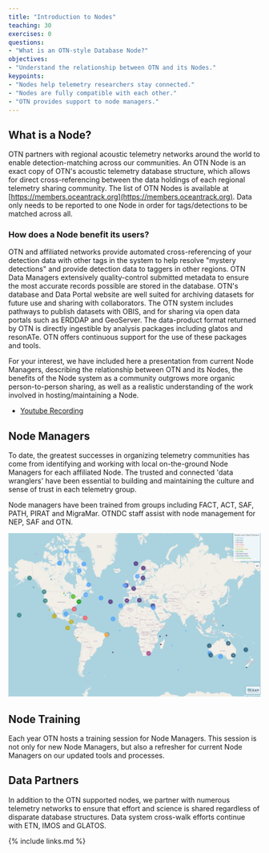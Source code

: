 ```yaml
---
title: "Introduction to Nodes"
teaching: 30
exercises: 0
questions:
- "What is an OTN-style Database Node?"
objectives:
- "Understand the relationship between OTN and its Nodes."
keypoints:
- "Nodes help telemetry researchers stay connected."
- "Nodes are fully compatible with each other."
- "OTN provides support to node managers."
---
```


## What is a Node?

OTN partners with regional acoustic telemetry networks around the world to enable detection-matching across our communities. An OTN Node is an exact copy of OTN's acoustic telemetry database structure, which allows for direct cross-referencing between the data holdings of each regional telemetry sharing community. The list of OTN Nodes is available at [https://members.oceantrack.org](https://members.oceantrack.org). Data only needs to be reported to one Node in order for tags/detections to be matched across all.

### How does a Node benefit its users?

OTN and affiliated networks provide automated cross-referencing of your detection data with other tags in the system to help resolve "mystery detections" and provide detection data to taggers in other regions. OTN Data Managers extensively quality-control submitted metadata to ensure the most accurate records possible are stored in the database. OTN's database and Data Portal website are well suited for archiving datasets for future use and sharing with collaborators. The OTN system includes pathways to publish datasets with OBIS, and for sharing via open data portals such as ERDDAP and GeoServer. The data-product format returned by OTN is directly ingestible by analysis packages including glatos and resonATe. OTN offers continuous support for the use of these packages and tools.

For your interest, we have included here a presentation from current Node Managers, describing the relationship between OTN and its Nodes, the benefits of the Node system as a community outgrows more organic person-to-person sharing, as well as a realistic understanding of the work involved in hosting/maintaining a Node. 

- [Youtube Recording](https://youtu.be/sIYCGvLz9SQ)


## Node Managers

To date, the greatest successes in organizing telemetry communities has come from identifying and working with local on-the-ground Node Managers for each affiliated Node. The trusted and connected 'data wranglers' have been essential to building and maintaining the culture and sense of trust in each telemetry group.

Node managers have been trained from groups including FACT, ACT, SAF, PATH, PIRAT and MigraMar.  OTNDC staff assist with node management for NEP, SAF and OTN.  


![Nodes and Data Partners](../fig/node_map.jpg)


## Node Training

Each year OTN hosts a training session for Node Managers. This session is not only for new Node Managers, but also a refresher for current Node Managers on our updated tools and processes.

## Data Partners

In addition to the OTN supported nodes, we partner with numerous telemetry networks to ensure that effort and science is shared regardless of disparate database structures. Data system cross-walk efforts continue with ETN, IMOS and GLATOS.

{% include links.md %}
